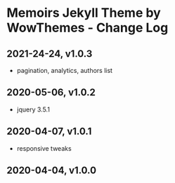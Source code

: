# Memoirs Jekyll Theme by WowThemes - Change Log

## 2021-24-24, v1.0.3
- pagination, analytics, authors list

## 2020-05-06, v1.0.2
- jquery 3.5.1

## 2020-04-07, v1.0.1
- responsive tweaks

## 2020-04-04, v1.0.0

